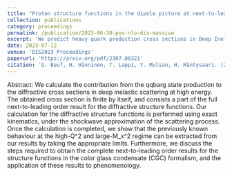 ```yaml
---
title: "Proton structure functions in the dipole picture at next-to-leading order"
collection: publications
category: proceedings
permalink: /publication/2023-06-30-pos-nlo-dis-massive
excerpt: 'We predict heavy quark production cross sections in Deep Inelastic Scattering at high energy by applying the CGC effective theory. We demonstrate that when the calculation is performed consistently at next-to-leading order accuracy with massive quarks it becomes possible, for the first time in the dipole picture with perturbatively calculated center-of-mass energy evolution, to simultaneously describe both light and heavy quark production data at small xx. We furthermore show how the heavy quark cross section data provides additional strong constraints on the extracted non-perturbative initial condition for the small-x evolution equations.'
date: 2023-07-12
venue: 'DIS2023 Proceedings'
paperurl: 'https://arxiv.org/pdf/2307.06321'
citation: 'G. Beuf, H. Hänninen, T. Lappi, Y. Mulian, H. Mäntysaari. (2023). &quot;Diffractive Deep Inelastic Scattering in the Dipole Picture at Next-to-Leading Order&quot; <i>DIS2023.</i> e-Print: 2307.06321 [hep-ph].'
---
```


Abstract: We calculate the contribution from the qqbarg state production to the diffractive cross sections in deep inelastic scattering at high energy. The obtained cross section is finite by itself, and consists a part of the full next-to-leading order result for the diffractive structure functions. Our calculation for the diffractive structure functions is performed using exact kinematics, under the shockwave approximation of the scattering process. Once the calculation is completed, we show that the previously known behaviour at the high-Q^2 and large-M_x^2 regime can be extracted from our results by taking the appropriate limits. Furthermore, we discuss the steps required to obtain the complete next-to-leading order results for the structure functions in the color glass condensate (CGC) formalism, and the application of these results to phenomenology.
